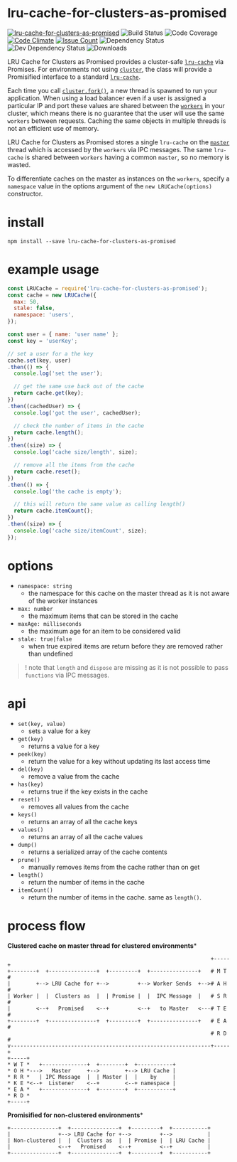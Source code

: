 # lru-cache-for-clusters-as-promised

[![lru-cache-for-clusters-as-promised](https://img.shields.io/npm/v/lru-cache-for-clusters-as-promised.svg)](https://www.npmjs.com/package/email-templates-mock)
![Build Status](https://jenkins.doublesharp.com/badges/build/lru-cache-for-clusters-as-promised.svg)
![Code Coverage](https://jenkins.doublesharp.com/badges/coverage/lru-cache-for-clusters-as-promised.svg)
[![Code Climate](https://codeclimate.com/github/doublesharp/lru-cache-for-clusters-as-promised/badges/gpa.svg)](https://codeclimate.com/github/doublesharp/lru-cache-for-clusters-as-promised)
[![Issue Count](https://codeclimate.com/github/doublesharp/lru-cache-for-clusters-as-promised/badges/issue_count.svg)](https://codeclimate.com/github/doublesharp/lru-cache-for-clusters-as-promised)
![Dependency Status](https://david-dm.org/doublesharp/lru-cache-for-clusters-as-promised.svg)
![Dev Dependency Status](https://david-dm.org/doublesharp/lru-cache-for-clusters-as-promised/dev-status.svg)
![Downloads](https://img.shields.io/npm/dt/lru-cache-for-clusters-as-promised.svg)

LRU Cache for Clusters as Promised provides a cluster-safe [`lru-cache`](https://www.npmjs.com/package/lru-cache) via Promises. For environments not using [`cluster`](https://nodejs.org/api/cluster.html), the class will provide a Promisified interface to a standard [`lru-cache`](https://www.npmjs.com/package/lru-cache).

Each time you call [`cluster.fork()`](https://nodejs.org/api/cluster.html#cluster_cluster_fork_env), a new thread is spawned to run your application. When using a load balancer even if a user is assigned a particular IP and port these values are shared between the [`workers`](https://nodejs.org/api/cluster.html#cluster_class_worker) in your cluster, which means there is no guarantee that the user will use the same `workers` between requests. Caching the same objects in multiple threads is not an efficient use of memory. 

LRU Cache for Clusters as Promised stores a single `lru-cache` on the [`master`](https://nodejs.org/api/cluster.html#cluster_cluster_ismaster) thread which is accessed by the `workers` via IPC messages. The same `lru-cache` is shared between `workers` having a common `master`, so no memory is wasted.

To differentiate caches on the master as instances on the `workers`, specify a `namespace` value in the options argument of the `new LRUCache(options)` constructor.

# install
```shell
npm install --save lru-cache-for-clusters-as-promised
```

# example usage
```javascript
const LRUCache = require('lru-cache-for-clusters-as-promised');
const cache = new LRUCache({
  max: 50,
  stale: false,
  namespace: 'users',
});

const user = { name: 'user name' };
const key = 'userKey';

// set a user for a the key
cache.set(key, user)
.then(() => {
  console.log('set the user');

  // get the same use back out of the cache
  return cache.get(key);
})
.then((cachedUser) => {
  console.log('got the user', cachedUser);

  // check the number of items in the cache
  return cache.length();
})
.then((size) => {
  console.log('cache size/length', size);

  // remove all the items from the cache
  return cache.reset();
})
.then(() => {
  console.log('the cache is empty');

  // this will return the same value as calling length()
  return cache.itemCount();
})
.then((size) => {
  console.log('cache size/itemCount', size);
});

```

# options

* `namespace: string`
  * the namespace for this cache on the master thread as it is not aware of the worker instances
* `max: number`
  * the maximum items that can be stored in the cache
* `maxAge: milliseconds`
  * the maximum age for an item to be considered valid
* `stale: true|false`
  * when true expired items are return before they are removed rather than undefined

> ! note that `length` and `dispose` are missing as it is not possible to pass `functions` via IPC messages.

# api

* `set(key, value)`
  * sets a value for a key
* `get(key)`
  * returns a value for a key
* `peek(key)`
  * return the value for a key without updating its last access time
* `del(key)`
  * remove a value from the cache
* `has(key)`
  * returns true if the key exists in the cache
* `reset()`
  * removes all values from the cache
* `keys()`
  * returns an array of all the cache keys
* `values()`
  * returns an array of all the cache values
* `dump()`
  * returns a serialized array of the cache contents
* `prune()`
  * manually removes items from the cache rather than on get
* `length()`
  * return the number of items in the cache
* `itemCount()`
  * return the number of items in the cache. same as `length()`.

# process flow

**Clustered cache on master thread for clustered environments***
```
                                                                +-----+
+--------+  +---------------+  +---------+  +---------------+   # M T #
|        +--> LRU Cache for +-->         +--> Worker Sends  +--># A H #
| Worker |  |  Clusters as  |  | Promise |  |  IPC Message  |   # S R #
|        <--+   Promised    <--+         <--+   to Master   <---# T E #
+--------+  +---------------+  +---------+  +---------------+   # E A #
                                                                # R D #
v---------------------------------------------------------------+-----+
+-----+
* W T *   +--------------+  +--------+  +-----------+
* O H *--->   Master     +-->        +--> LRU Cache |
* R R *   | IPC Message  |  | Master |  |    by     |
* K E *<--+  Listener    <--+        <--+ namespace |
* E A *   +--------------+  +--------+  +-----------+
* R D *
+-----+
```

**Promisified for non-clustered environments***
```
+---------------+  +---------------+  +---------+  +-----------+
|               +--> LRU Cache for +-->         +-->           |
| Non-clustered |  |  Clusters as  |  | Promise |  | LRU Cache |
|               <--+   Promised    <--+         <--+           |
+---------------+  +---------------+  +---------+  +-----------+
```
